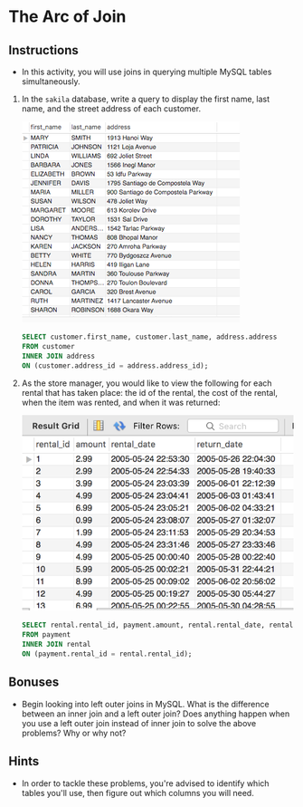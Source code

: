 # The Arc of Join

## Instructions

* In this activity, you will use joins in querying multiple MySQL tables simultaneously. 

1. In the `sakila` database, write a query to display the first name, last name, and the street address of each customer. 

   ![Join_Address](Join_Address.png)

   ```sql
   SELECT customer.first_name, customer.last_name, address.address
   FROM customer
   INNER JOIN address
   ON (customer.address_id = address.address_id);
   ```

2. As the store manager, you would like to view the following for each rental that has taken place: the id of the rental, the cost of the rental, when the item was rented, and when it was returned: 

   ![Join_Rental](Join_Rental.png) 

   ```sql
   SELECT rental.rental_id, payment.amount, rental.rental_date, rental.return_date
   FROM payment
   INNER JOIN rental
   ON (payment.rental_id = rental.rental_id);
   ```

## Bonuses

* Begin looking into left outer joins in MySQL. What is the difference between an inner join and a left outer join? Does anything happen when you use a left outer join instead of inner join to solve the above problems? Why or why not?

## Hints

* In order to tackle these problems, you're advised to identify which tables you'll use, then figure out which columns you will need. 
